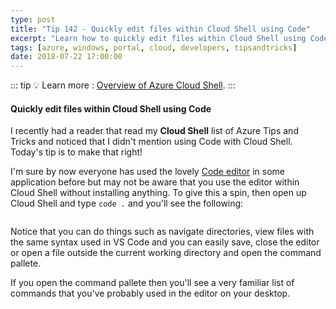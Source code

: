 ```yaml
---
type: post
title: "Tip 142 - Quickly edit files within Cloud Shell using Code"
excerpt: "Learn how to quickly edit files within Cloud Shell using Code"
tags: [azure, windows, portal, cloud, developers, tipsandtricks]
date: 2018-07-22 17:00:00
---
```


::: tip
:bulb: Learn more : [Overview of Azure Cloud Shell](https://docs.microsoft.com/azure/cloud-shell/overview?WT.mc_id=docs-azuredevtips-micrum).
:::

#### Quickly edit files within Cloud Shell using Code

I recently had a reader that read my **Cloud Shell** list of Azure Tips and Tricks and noticed that I didn't mention using Code with Cloud Shell. Today's tip is to make that right!

I'm sure by now everyone has used the lovely [Code editor](https://code.visualstudio.com/) in some application before but may not be aware that you use the editor within Cloud Shell without installing anything. To give this a spin, then open up Cloud Shell and type ``code .`` and you'll see the following:

<img :src="$withBase('/files/azcodeinportal.gif')">

Notice that you can do things such as navigate directories, view files with the same syntax used in VS Code and you can easily save, close the editor or open a file outside the current working directory and open the command pallete. 

If you open the command pallete then you'll see a very familiar list of commands that you've probably used in the editor on your desktop. 

<img :src="$withBase('/files/azcodeinportal1.gif')">
